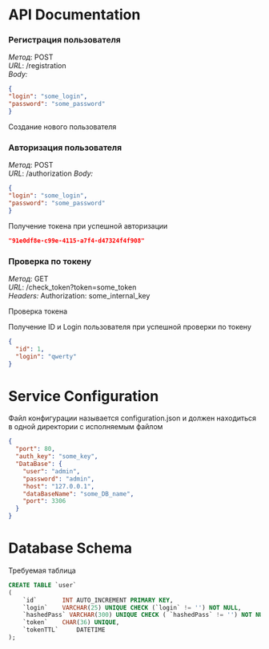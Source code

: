 # API Documentation

###  Регистрация пользователя
*Метод*: POST  
*URL*: /registration    
*Body:*
```json
{
"login": "some_login",
"password": "some_password"
}
```

Создание нового пользователя

###  Авторизация пользователя
*Метод*: POST  
*URL*: /authorization
*Body:*
```json
{
"login": "some_login",
"password": "some_password"
}
```


Получение токена при успешной авторизации
```json
"91e0df8e-c99e-4115-a7f4-d47324f4f908"
```

###  Проверка по токену
*Метод*: GET  
*URL*: /check_token?token=some_token    
*Headers:* Authorization: some_internal_key

Проверка токена

Получение ID и Login пользователя при успешной проверки по токену
```json
{
  "id": 1,
  "login": "qwerty"
}
```

# Service Configuration

Файл конфигурации называется configuration.json и должен находиться в одной директории с исполняемым файлом

```json
{
  "port": 80,
  "auth_key": "some_key",
  "DataBase": {
    "user": "admin",
    "password": "admin",
    "host": "127.0.0.1",
    "dataBaseName": "some_DB_name",
    "port": 3306
  }
}
```

# Database Schema

Требуемая таблица

```sql
CREATE TABLE `user`
(
    `id`       INT AUTO_INCREMENT PRIMARY KEY,
    `login`    VARCHAR(25) UNIQUE CHECK (`login` != '') NOT NULL,
    `hashedPass` VARCHAR(300) UNIQUE CHECK ( `hashedPass` != '') NOT NULL,
    `token`    CHAR(36) UNIQUE,
    `tokenTTL`     DATETIME
);
```